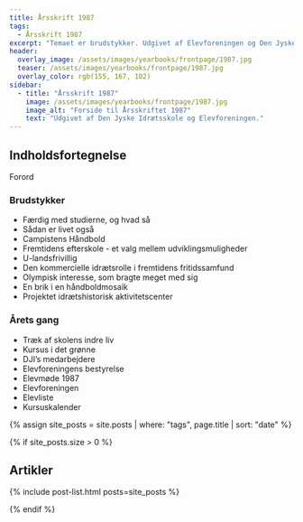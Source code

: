 ```yaml
---
title: Årsskrift 1987
tags:
  - Årsskrift 1987
excerpt: "Temaet er brudstykker. Udgivet af Elevforeningen og Den Jyske Idrætsskole."
header:
  overlay_image: /assets/images/yearbooks/frontpage/1987.jpg
  teaser: /assets/images/yearbooks/frontpage/1987.jpg
  overlay_color: rgb(155, 167, 102)
sidebar:
  - title: "Årsskrift 1987"
    image: /assets/images/yearbooks/frontpage/1987.jpg
    image_alt: "Forside til Årsskriftet 1987"
    text: "Udgivet af Den Jyske Idrætsskole og Elevforeningen."
---
```


## Indholdsfortegnelse

Forord

### Brudstykker

- Færdig med studierne, og hvad så
- Sådan er livet også
- Campistens Håndbold
- Fremtidens efterskole - et valg mellem udviklingsmuligheder
- U-landsfrivillig
- Den kommercielle idrætsrolle i fremtidens fritidssamfund
- Olympisk interesse, som bragte meget med sig
- En brik i en håndboldmosaik
- Projektet idrætshistorisk aktivitetscenter

### Årets gang

- Træk af skolens indre liv
- Kursus i det grønne
- DJI’s medarbejdere
- Elevforeningens bestyrelse
- Elevmøde 1987
- Elevforeningen
- Elevliste
- Kursuskalender

{% assign site_posts = site.posts | where: "tags", page.title | sort: "date" %}

{% if site_posts.size > 0 %}

## Artikler

{% include post-list.html posts=site_posts %}

{% endif %}
